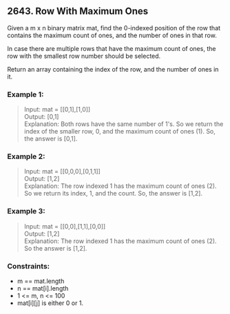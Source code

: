 ## 2643. Row With Maximum Ones

Given a m x n binary matrix mat, find the 0-indexed position of the row that contains the maximum count of ones, and the number of ones in that row.

In case there are multiple rows that have the maximum count of ones, the row with the smallest row number should be selected.

Return an array containing the index of the row, and the number of ones in it.

### Example 1:

> Input: mat = [[0,1],[1,0]]<br/>
> Output: [0,1]<br/>
> Explanation: Both rows have the same number of 1's. So we return the index of the smaller row, 0, and the maximum count of ones (1). So, the answer is [0,1].

### Example 2:

> Input: mat = [[0,0,0],[0,1,1]]<br/>
> Output: [1,2]<br/>
> Explanation: The row indexed 1 has the maximum count of ones (2). So we return its index, 1, and the count. So, the answer is [1,2].

### Example 3:

> Input: mat = [[0,0],[1,1],[0,0]]<br/>
> Output: [1,2]<br/>
> Explanation: The row indexed 1 has the maximum count of ones (2). So the answer is [1,2].

### Constraints:

- m == mat.length
- n == mat[i].length
- 1 <= m, n <= 100
- mat[i][j] is either 0 or 1.

